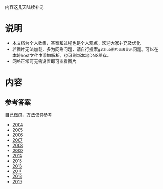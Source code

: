内容这几天陆续补充

# 说明
- 本文档为个人收集，答案和过程也是个人观点，欢迎大家补充及优化
- 若图片无法加载，多为网络问题，请自行搜索`github图片无法显示`问题。可以在本地host文件中添加解析，也可刷新本地DNS缓存。
- 网络正常可无需设置即可查看图片

# 内容

## 参考答案
自己做的，方法仅供参考

- [2004](./src/2004.md)
- [2005](./src/2005.md)
- [2006](./src/2006.md)
- [2007](./src/2007.md)
- [2008](./src/2008.md)
- [2009](./src/2009.md)
- [2014](./src/2014.md)
- [2015](./src/2015.md)
- [2016](./src/2016.md)
- [2017](./src/2017.md)
- [2018](./src/2018.md)
- [2019](./src/2019.md)




